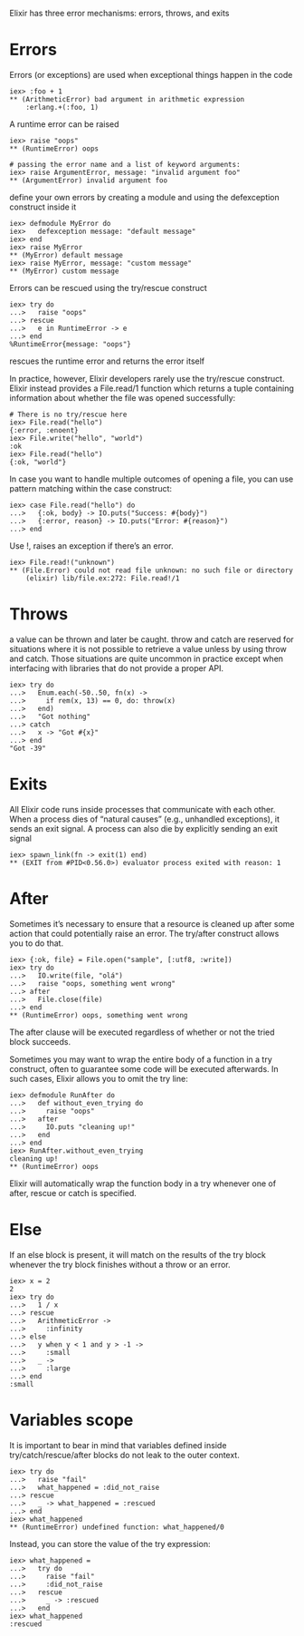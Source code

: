 Elixir has three error mechanisms: errors, throws, and exits

# Errors
Errors (or exceptions) are used when exceptional things happen in the code

    iex> :foo + 1
    ** (ArithmeticError) bad argument in arithmetic expression
        :erlang.+(:foo, 1)
        
A runtime error can be raised

    iex> raise "oops"
    ** (RuntimeError) oops
    
    # passing the error name and a list of keyword arguments:
    iex> raise ArgumentError, message: "invalid argument foo"
    ** (ArgumentError) invalid argument foo
    
define your own errors by creating a module and using the defexception construct inside it

    iex> defmodule MyError do
    iex>   defexception message: "default message"
    iex> end
    iex> raise MyError
    ** (MyError) default message
    iex> raise MyError, message: "custom message"
    ** (MyError) custom message

Errors can be rescued using the try/rescue construct

    iex> try do
    ...>   raise "oops"
    ...> rescue
    ...>   e in RuntimeError -> e
    ...> end
    %RuntimeError{message: "oops"}
rescues the runtime error and returns the error itself

In practice, however, Elixir developers rarely use the try/rescue construct. 
Elixir instead provides a File.read/1 function which returns a tuple containing information about whether the file was opened successfully:

    # There is no try/rescue here
    iex> File.read("hello")
    {:error, :enoent}
    iex> File.write("hello", "world")
    :ok
    iex> File.read("hello")
    {:ok, "world"}

In case you want to handle multiple outcomes of opening a file, you can use pattern matching within the case construct:

    iex> case File.read("hello") do
    ...>   {:ok, body} -> IO.puts("Success: #{body}")
    ...>   {:error, reason} -> IO.puts("Error: #{reason}")
    ...> end

Use !, raises an exception if there’s an error. 

    iex> File.read!("unknown")
    ** (File.Error) could not read file unknown: no such file or directory
        (elixir) lib/file.ex:272: File.read!/1

# Throws
a value can be thrown and later be caught. throw and catch are reserved for situations where it is not possible to retrieve a value unless by using throw and catch.
Those situations are quite uncommon in practice except when interfacing with libraries that do not provide a proper API.

    iex> try do
    ...>   Enum.each(-50..50, fn(x) ->
    ...>     if rem(x, 13) == 0, do: throw(x)
    ...>   end)
    ...>   "Got nothing"
    ...> catch
    ...>   x -> "Got #{x}"
    ...> end
    "Got -39"
    
# Exits
All Elixir code runs inside processes that communicate with each other. When a process dies of “natural causes” (e.g., unhandled exceptions), it sends an exit signal. A process can also die by explicitly sending an exit signal

    iex> spawn_link(fn -> exit(1) end)
    ** (EXIT from #PID<0.56.0>) evaluator process exited with reason: 1
    
# After
Sometimes it’s necessary to ensure that a resource is cleaned up after some action that could potentially raise an error. The try/after construct allows you to do that. 

    iex> {:ok, file} = File.open("sample", [:utf8, :write])
    iex> try do
    ...>   IO.write(file, "olá")
    ...>   raise "oops, something went wrong"
    ...> after
    ...>   File.close(file)
    ...> end
    ** (RuntimeError) oops, something went wrong
The after clause will be executed regardless of whether or not the tried block succeeds.

Sometimes you may want to wrap the entire body of a function in a try construct, often to guarantee some code will be executed afterwards. In such cases, Elixir allows you to omit the try line:

    iex> defmodule RunAfter do
    ...>   def without_even_trying do
    ...>     raise "oops"
    ...>   after
    ...>     IO.puts "cleaning up!"
    ...>   end
    ...> end
    iex> RunAfter.without_even_trying
    cleaning up!
    ** (RuntimeError) oops
Elixir will automatically wrap the function body in a try whenever one of after, rescue or catch is specified.

# Else
If an else block is present, it will match on the results of the try block whenever the try block finishes without a throw or an error.

    iex> x = 2
    2
    iex> try do
    ...>   1 / x
    ...> rescue
    ...>   ArithmeticError ->
    ...>     :infinity
    ...> else
    ...>   y when y < 1 and y > -1 ->
    ...>     :small
    ...>   _ ->
    ...>     :large
    ...> end
    :small
    
# Variables scope
It is important to bear in mind that variables defined inside try/catch/rescue/after blocks do not leak to the outer context. 

    iex> try do
    ...>   raise "fail"
    ...>   what_happened = :did_not_raise
    ...> rescue
    ...>   _ -> what_happened = :rescued
    ...> end
    iex> what_happened
    ** (RuntimeError) undefined function: what_happened/0
    
Instead, you can store the value of the try expression:

    iex> what_happened =
    ...>   try do
    ...>     raise "fail"
    ...>     :did_not_raise
    ...>   rescue
    ...>     _ -> :rescued
    ...>   end
    iex> what_happened
    :rescued
